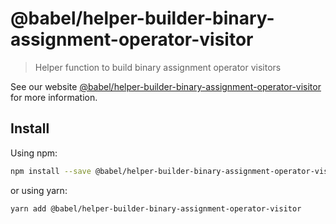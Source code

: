 # @babel/helper-builder-binary-assignment-operator-visitor

> Helper function to build binary assignment operator visitors

See our website [@babel/helper-builder-binary-assignment-operator-visitor](https://babeljs.io/docs/en/babel-helper-builder-binary-assignment-operator-visitor) for more information.

## Install

Using npm:

```sh
npm install --save @babel/helper-builder-binary-assignment-operator-visitor
```

or using yarn:

```sh
yarn add @babel/helper-builder-binary-assignment-operator-visitor
```
